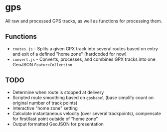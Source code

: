 # gps

All raw and processed GPS tracks, as well as functions for processing them.

## Functions

- `routes.js` - Splits a given GPX track into several routes based on entry and exit of a defined "home zone" (hardcoded for now)
- `convert.js` - Converts, processes, and combines GPX tracks into one GeoJSON `FeatureCollection`

## TODO

- Determine when route is stopped at delivery
- Scripted route smoothing based on `gpsbabel` (base simplify count on original number of track points)
- Interactive "home zone" setting
- Calculate instantaneous velocity (over several trackpoints), compensate for first/last point outside of "home zone"
- Output formatted GeoJSON for presentation
